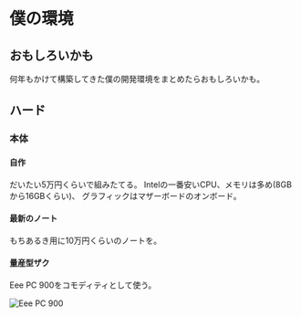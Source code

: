 僕の環境
========

おもしろいかも
--------------

何年もかけて構築してきた僕の開発環境をまとめたらおもしろいかも。

ハード
------

### 本体

#### 自作

だいたい5万円くらいで組みたてる。
Intelの一番安いCPU、メモリは多め(8GBから16GBくらい)、
グラフィックはマザーボードのオンボード。

#### 最新のノート

もちあるき用に10万円くらいのノートを。

#### 量産型ザク

Eee PC 900をコモディティとして使う。

![Eee PC 900](https://upload.wikimedia.org/wikipedia/commons/6/66/ASUS_Eee_PC_900_0010.JPG)
